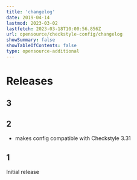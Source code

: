```yaml
---
title: 'changelog'
date: 2019-04-14
lastmod: 2023-03-02
lastfetch: 2023-03-18T10:00:56.856Z
url: opensource/checkstyle-config/changelog
showSummary: false
showTableOfContents: false
type: opensource-additional
---
```

# Releases

## 3

## 2

* makes config compatible with Checkstyle 3.31

## 1

Initial release



